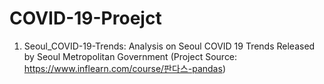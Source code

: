 # COVID-19-Proejct
1. Seoul_COVID-19-Trends: Analysis on Seoul COVID 19 Trends Released by Seoul Metropolitan Government (Project Source: https://www.inflearn.com/course/판다스-pandas)
 
